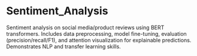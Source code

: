 # Sentiment_Analysis
Sentiment analysis on social media/product reviews using BERT transformers. Includes data preprocessing, model fine-tuning, evaluation (precision/recall/F1), and attention visualization for explainable predictions. Demonstrates NLP and transfer learning skills.
